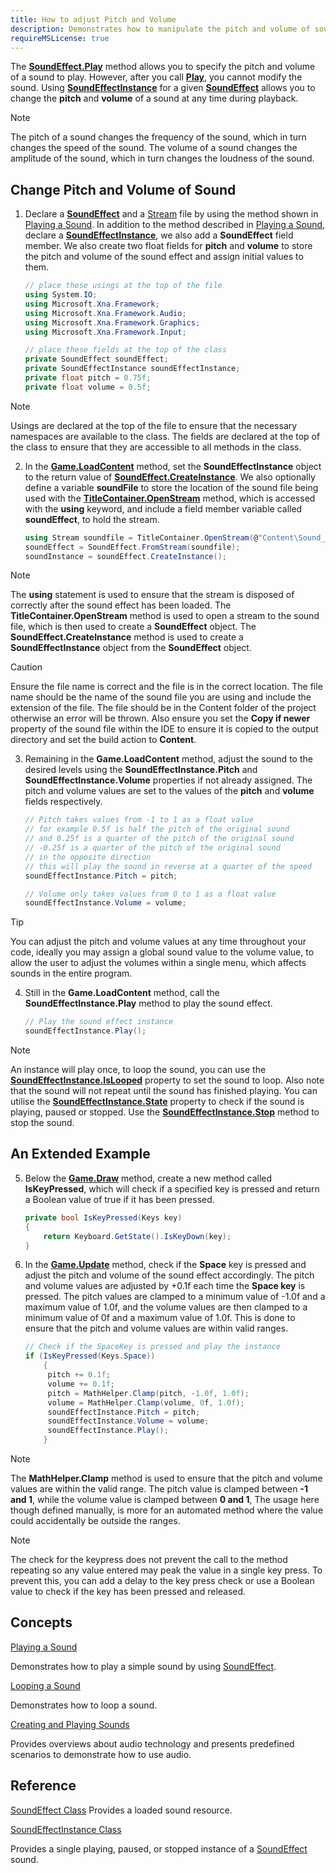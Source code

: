 ```yaml
---
title: How to adjust Pitch and Volume
description: Demonstrates how to manipulate the pitch and volume of sound effects as they play.
requireMSLicense: true
---
```


The **[SoundEffect.Play](xref:Microsoft.Xna.Framework.Audio.SoundEffect.Play#Microsoft_Xna_Framework_Audio_SoundEffect_Play)** method allows you to specify the pitch and volume of a sound to play. However, after you call **[Play](xref:Microsoft.Xna.Framework.Audio.SoundEffect.Play#Microsoft_Xna_Framework_Audio_SoundEffect_Play)**, you cannot modify the sound. Using **[SoundEffectInstance](xref:Microsoft.Xna.Framework.Audio.SoundEffectInstance#Microsoft_Xna_Framework_Audio_SoundEffectInstance)** for a given **[SoundEffect](xref:Microsoft.Xna.Framework.Audio.SoundEffect#Microsoft_Xna_Framework_Audio_SoundEffect)** allows you to change the **pitch** and **volume** of a sound at any time during playback.

> [!NOTE]
> The pitch of a sound changes the frequency of the sound, which in turn changes the speed of the sound. The volume of a sound changes the amplitude of the sound, which in turn changes the loudness of the sound.

## Change Pitch and Volume of Sound

1. Declare a **[SoundEffect](xref:Microsoft.Xna.Framework.Audio.SoundEffect#Microsoft_Xna_Framework_Audio_SoundEffect)** and a [Stream](http://msdn.microsoft.com/en-us/library/system.io.stream.aspx) file by using the method shown in [Playing a Sound](HowTo_PlayASound.md). In addition to the method described in [Playing a Sound](HowTo_PlayASound.md), declare a **[SoundEffectInstance](xref:Microsoft.Xna.Framework.Audio.SoundEffectInstance#Microsoft_Xna_Framework_Audio_SoundEffectInstance)**, we also add a **SoundEffect** field member. We also create two float fields for **pitch** and **volume** to store the pitch and volume of the sound effect and assign initial values to them.

    ```csharp
    // place these usings at the top of the file
    using System.IO;
    using Microsoft.Xna.Framework;
    using Microsoft.Xna.Framework.Audio;
    using Microsoft.Xna.Framework.Graphics;
    using Microsoft.Xna.Framework.Input;

    // place these fields at the top of the class
    private SoundEffect soundEffect;
    private SoundEffectInstance soundEffectInstance;
    private float pitch = 0.75f;
    private float volume = 0.5f;
    ```

> [!NOTE]
> Usings are declared at the top of the file to ensure that the necessary namespaces are available to the class. The fields are declared at the top of the class to ensure that they are accessible to all methods in the class.

2. In the **[Game.LoadContent](xref:Microsoft.Xna.Framework.Game.LoadContent)** method, set the **SoundEffectInstance** object to the return value of **[SoundEffect.CreateInstance](xref:Microsoft.Xna.Framework.Audio.SoundEffect.CreateInstance#Microsoft_Xna_Framework_Audio_SoundEffect_CreateInstance)**. We also optionally define a variable **soundFile** to store the location of the sound file being used with the **[TitleContainer.OpenStream](xref:Microsoft.Xna.Framework.TitleContainer.OpenStream)** method, which is accessed with the  **using** keyword, and include a field member variable called **soundEffect**, to hold the stream.

    ```csharp
    using Stream soundfile = TitleContainer.OpenStream(@"Content\Sound__FileName.wav");
    soundEffect = SoundEffect.FromStream(soundfile);
    soundInstance = soundEffect.CreateInstance();
    ```

> [!NOTE]
> The **using** statement is used to ensure that the stream is disposed of correctly after the sound effect has been loaded. The **TitleContainer.OpenStream** method is used to open a stream to the sound file, which is then used to create a **SoundEffect** object. The **SoundEffect.CreateInstance** method is used to create a **SoundEffectInstance** object from the **SoundEffect** object.

> [!CAUTION]
> Ensure the file name is correct and the file is in the correct location. The file name should be the name of the sound file you are using and include the extension of the file. The file should be in the Content folder of the project otherwise an error will be thrown. Also ensure you set the **Copy if newer** property of the sound file within the IDE to ensure it is copied to the output directory and set the build action to **Content**.

3. Remaining in the **Game.LoadContent**  method, adjust the sound to the desired levels using the **SoundEffectInstance.Pitch** and **SoundEffectInstance.Volume** properties if not already assigned. The pitch and volume values are set to the values of the **pitch** and **volume** fields respectively.

    ```csharp
    // Pitch takes values from -1 to 1 as a float value    
    // for example 0.5f is half the pitch of the original sound
    // and 0.25f is a quarter of the pitch of the original sound    
    // -0.25f is a quarter of the pitch of the original sound
    // in the opposite direction
    // this will play the sound in reverse at a quarter of the speed
    soundEffectInstance.Pitch = pitch;

    // Volume only takes values from 0 to 1 as a float value
    soundEffectInstance.Volume = volume;
    ```

> [!TIP]
> You can adjust the pitch and volume values at any time throughout your code, ideally you may assign a global sound value to the volume value, to allow the user to adjust the volumes within a single menu, which affects sounds in the entire program.

4. Still in the **Game.LoadContent** method, call the **SoundEffectInstance.Play** method to play the sound effect.

    ```csharp
    // Play the sound effect instance
    soundEffectInstance.Play();
    ```

> [!NOTE]
> An instance will play once, to loop the sound, you can use the **[SoundEffectInstance.IsLooped](xref:Microsoft.Xna.Framework.Audio.SoundEffectInstance.IsLooped#Microsoft_Xna_Framework_Audio_SoundEffectInstance_IsLooped)** property to set the sound to loop. Also note that the sound will not repeat until the sound has finished playing. You can utilise the **[SoundEffectInstance.State](xref:Microsoft.Xna.Framework.Audio.SoundEffectInstance.State#Microsoft_Xna_Framework_Audio_SoundEffectInstance_State)** property to check if the sound is playing, paused or stopped. Use the **[SoundEffectInstance.Stop](xref:Microsoft.Xna.Framework.Audio.SoundEffectInstance.Stop#Microsoft_Xna_Framework_Audio_SoundEffectInstance_Stop)** method to stop the sound.

## An Extended Example

5. Below the **[Game.Draw](xref:Microsoft.Xna.Framework.Game.Draw#Microsoft_Xna_Framework_Game_Draw_Microsoft_Xna_Framework_GameTime_)** method, create a new method called **IsKeyPressed**, which will check if a specified key is pressed and return a Boolean value of true if it has been pressed.

    ```csharp
    private bool IsKeyPressed(Keys key)
    {
        return Keyboard.GetState().IsKeyDown(key);
    }
    ```

6. In the **[Game.Update](xref:Microsoft.Xna.Framework.Game.Update#Microsoft_Xna_Framework_Game_Update_Microsoft_Xna_Framework_GameTime_)** method, check if the **Space** key is pressed and adjust the pitch and volume of the sound effect accordingly. The pitch and volume values are adjusted by +0.1f each time the **Space key** is pressed. The pitch values are clamped to a minimum value of -1.0f and a maximum value of 1.0f, and the volume values are then clamped to a minimum value of 0f and a maximum value of 1.0f. This is done to ensure that the pitch and volume values are within valid ranges.

    ```csharp
    // Check if the SpaceKey is pressed and play the instance
    if (IsKeyPressed(Keys.Space))
        {
         pitch += 0.1f;
         volume += 0.1f;
         pitch = MathHelper.Clamp(pitch, -1.0f, 1.0f);
         volume = MathHelper.Clamp(volume, 0f, 1.0f);
         soundEffectInstance.Pitch = pitch;
         soundEffectInstance.Volume = volume;
         soundEffectInstance.Play();
        }
    ```

 > [!NOTE]
 > The **MathHelper.Clamp** method is used to ensure that the pitch and volume values are within the valid range. The pitch value is clamped between **-1 and 1**, while the volume value is clamped between **0 and 1**, The usage here though defined manually, is more for an automated method where the value could accidentally be outside the ranges.

 > [!NOTE]
 > The check for the keypress does not prevent the call to the method repeating so any value entered may peak the value in a single key press. To prevent this, you can add a delay to the key press check or use a Boolean value to check if the key has been pressed and released.

## Concepts

[Playing a Sound](HowTo_PlayASound.md)

Demonstrates how to play a simple sound by using [SoundEffect](xref:Microsoft.Xna.Framework.Audio.SoundEffect#Microsoft_Xna_Framework_Audio_SoundEffect).

[Looping a Sound](HowTo_LoopASound.md)

Demonstrates how to loop a sound.

[Creating and Playing Sounds](../../whatis/WhatIs_Audio.md)

Provides overviews about audio technology and presents predefined scenarios to demonstrate how to use audio.

## Reference

[SoundEffect Class](xref:Microsoft.Xna.Framework.Audio.SoundEffect#Microsoft_Xna_Framework_Audio_SoundEffect)
Provides a loaded sound resource.

[SoundEffectInstance Class](xref:Microsoft.Xna.Framework.Audio.SoundEffectInstance#Microsoft_Xna_Framework_Audio_SoundEffectInstance_Class)

Provides a single playing, paused, or stopped instance of a [SoundEffect](xref:Microsoft.Xna.Framework.Audio.SoundEffect#Microsoft_Xna_Framework_Audio_SoundEffect) sound.
